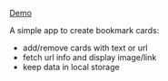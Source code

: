 [Demo](https://vzhurbin.github.io/js-bookmarks/)

A simple app to create bookmark cards:
- add/remove cards with text or url
- fetch url info and display image/link
- keep data in local storage
